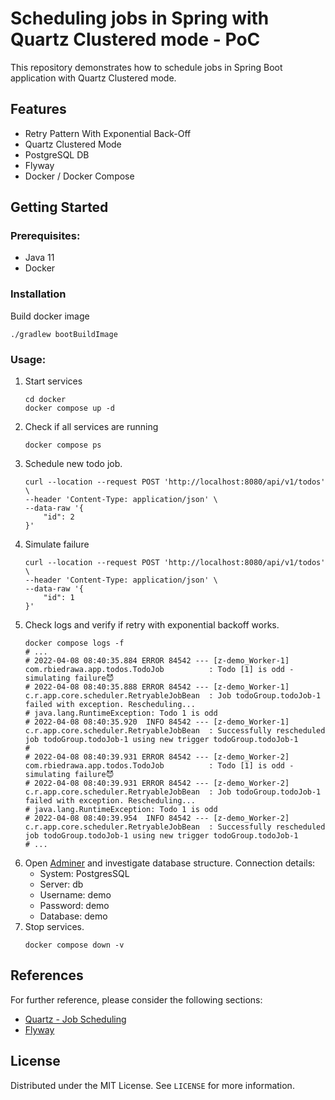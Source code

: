 # Scheduling jobs in Spring with Quartz Clustered mode - PoC

This repository demonstrates how to schedule jobs in Spring Boot application with Quartz Clustered mode.


## Features

* Retry Pattern With Exponential Back-Off
* Quartz Clustered Mode
* PostgreSQL DB
* Flyway
* Docker / Docker Compose

## Getting Started

### Prerequisites:

* Java 11
* Docker

### Installation

Build docker image

```shell
./gradlew bootBuildImage
```

### Usage:

1. Start services
    ```shell
    cd docker
    docker compose up -d
    ```
2. Check if all services are running
    ```shell
    docker compose ps
    ```
3. Schedule new todo job.
   ```shell
   curl --location --request POST 'http://localhost:8080/api/v1/todos' \
   --header 'Content-Type: application/json' \
   --data-raw '{
       "id": 2
   }'
   ```
4. Simulate failure
   ```shell
   curl --location --request POST 'http://localhost:8080/api/v1/todos' \
   --header 'Content-Type: application/json' \
   --data-raw '{
       "id": 1
   }'
   ```
5. Check logs and verify if retry with exponential backoff works.
   ```shell
   docker compose logs -f
   # ...
   # 2022-04-08 08:40:35.884 ERROR 84542 --- [z-demo_Worker-1] com.rbiedrawa.app.todos.TodoJob          : Todo [1] is odd - simulating failure😈
   # 2022-04-08 08:40:35.888 ERROR 84542 --- [z-demo_Worker-1] c.r.app.core.scheduler.RetryableJobBean  : Job todoGroup.todoJob-1 failed with exception. Rescheduling...
   # java.lang.RuntimeException: Todo 1 is odd
   # 2022-04-08 08:40:35.920  INFO 84542 --- [z-demo_Worker-1] c.r.app.core.scheduler.RetryableJobBean  : Successfully rescheduled job todoGroup.todoJob-1 using new trigger todoGroup.todoJob-1 
   # 
   # 2022-04-08 08:40:39.931 ERROR 84542 --- [z-demo_Worker-2] com.rbiedrawa.app.todos.TodoJob          : Todo [1] is odd - simulating failure😈
   # 2022-04-08 08:40:39.931 ERROR 84542 --- [z-demo_Worker-2] c.r.app.core.scheduler.RetryableJobBean  : Job todoGroup.todoJob-1 failed with exception. Rescheduling...
   # java.lang.RuntimeException: Todo 1 is odd
   # 2022-04-08 08:40:39.954  INFO 84542 --- [z-demo_Worker-2] c.r.app.core.scheduler.RetryableJobBean  : Successfully rescheduled job todoGroup.todoJob-1 using new trigger todoGroup.todoJob-1 
   # ...
   ```
6. Open [Adminer](http://localhost:8081/) and investigate database structure. Connection details:
    * System: PostgresSQL
    * Server: db
    * Username: demo
    * Password: demo
    * Database: demo
7. Stop services.
   ```shell
   docker compose down -v
   ```

## References

For further reference, please consider the following sections:

* [Quartz - Job Scheduling](http://www.quartz-scheduler.org/)
* [Flyway](https://flywaydb.org/)

## License

Distributed under the MIT License. See `LICENSE` for more information.
